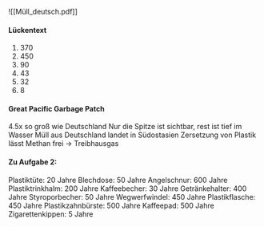 ![[Müll_deutsch.pdf]]
#### Lückentext
1. 370
2. 450 
3. 90
4. 43
5. 32
6. 8



#### Great Pacific Garbage Patch
4.5x so groß wie Deutschland
Nur die Spitze ist sichtbar, rest ist tief im Wasser
Müll aus Deutschland landet in Südostasien
Zersetzung von Plastik lässt Methan frei -> Treibhausgas












#### Zu Aufgabe 2:
Plastiktüte: 20 Jahre
Blechdose: 50 Jahre
Angelschnur: 600 Jahre
Plastiktrinkhalm: 200 Jahre
Kaffeebecher: 30 Jahre
Getränkehalter: 400 Jahre
Styroporbecher: 50 Jahre
Wegwerfwindel: 450 Jahre
Plastikflasche: 450 Jahre
Plastikzahnbürste: 500 Jahre
Kaffeepad: 500 Jahre
Zigarettenkippen: 5 Jahre

